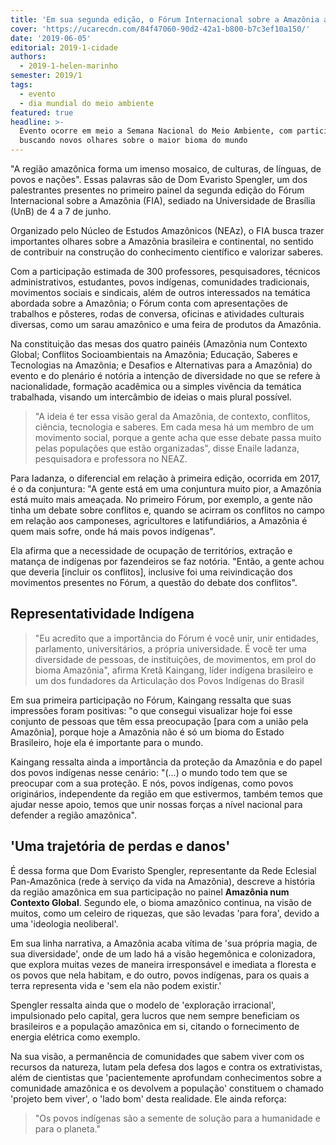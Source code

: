 ```yaml
---
title: 'Em sua segunda edição, o Fórum Internacional sobre a Amazônia acontece na UnB'
cover: 'https://ucarecdn.com/84f47060-90d2-42a1-b800-b7c3ef10a150/'
date: '2019-06-05'
editorial: 2019-1-cidade
authors:
  - 2019-1-helen-marinho
semester: 2019/1
tags:
  - evento
  - dia mundial do meio ambiente
featured: true
headline: >-
  Evento ocorre em meio a Semana Nacional do Meio Ambiente, com participantes
  buscando novos olhares sobre o maior bioma do mundo
---
```

"A região amazônica forma um imenso mosaico, de culturas, de línguas, de povos e nações". Essas palavras são de Dom Evaristo Spengler, um dos palestrantes presentes no primeiro painel da segunda edição do Fórum Internacional sobre a Amazônia (FIA), sediado na Universidade de Brasília (UnB) de 4 a 7 de junho.

Organizado pelo Núcleo de Estudos Amazônicos (NEAz), o FIA busca trazer importantes olhares sobre a Amazônia brasileira e continental, no sentido de contribuir na construção do conhecimento científico e valorizar saberes.

Com a participação estimada de 300 professores, pesquisadores, técnicos administrativos, estudantes, povos indígenas, comunidades tradicionais, movimentos sociais e sindicais, além de outros interessados na temática abordada sobre a Amazônia; o Fórum conta com apresentações de trabalhos e pôsteres, rodas de conversa, oficinas e atividades culturais diversas, como um sarau amazônico e uma feira de produtos da Amazônia.

Na constituição das mesas dos quatro painéis (Amazônia num Contexto Global; Conflitos Socioambientais na Amazônia; Educação, Saberes e Tecnologias na Amazônia; e Desafios e  Alternativas para a Amazônia) do evento e do plenário é notória a intenção de diversidade no que se refere à nacionalidade, formação acadêmica ou a simples vivência da temática trabalhada, visando um intercâmbio de ideias o mais plural possível.

> "A ideia é ter essa visão geral da Amazônia, de contexto, conflitos, ciência, tecnologia e saberes. Em cada mesa há um membro de um movimento social, porque a gente acha que esse debate passa muito pelas populações que estão organizadas", disse Enaile Iadanza, pesquisadora e professora no NEAZ.

Para Iadanza, o diferencial em relação à primeira edição, ocorrida em 2017, é o da conjuntura: "A gente está em uma conjuntura muito pior, a Amazônia está muito mais ameaçada. No primeiro Fórum, por exemplo, a gente não tinha um debate sobre conflitos e, quando se acirram os conflitos no campo em relação aos camponeses, agricultores e latifundiários, a Amazônia é quem mais sofre, onde há mais povos indígenas".

Ela afirma que a necessidade de ocupação de territórios, extração e matança de  indígenas por fazendeiros se faz notória. "Então, a gente achou que deveria \[incluir os conflitos], inclusive foi uma reivindicação dos movimentos presentes no Fórum, a questão do debate dos conflitos".

## Representatividade Indígena

> "Eu acredito que a importância do Fórum é você unir, unir entidades, parlamento, universitários, a própria universidade. É você ter uma diversidade de pessoas, de instituições, de movimentos, em prol do bioma Amazônia", afirma Kretã Kaingang, líder indígena brasileiro e um dos fundadores da Articulação dos Povos Indígenas do Brasil

Em sua primeira participação no Fórum, Kaingang ressalta que suas impressões foram positivas: "o que consegui visualizar hoje foi esse conjunto de pessoas que têm essa preocupação \[para com a união pela Amazônia], porque hoje a Amazônia não é só um bioma do Estado Brasileiro, hoje ela é importante para o mundo. 

Kaingang ressalta ainda a importância da proteção da Amazônia e do papel dos povos indígenas nesse cenário: "(...) o mundo todo tem que se preocupar com a sua proteção. E nós, povos indígenas, como povos originários, independente da região em que estivermos, também temos que ajudar nesse apoio, temos que unir nossas forças a nível nacional para defender a região amazônica".

## 'Uma trajetória de perdas e danos'

É dessa forma que Dom Evaristo Spengler, representante da Rede Eclesial Pan-Amazônica (rede à serviço da vida na Amazônia), descreve a história da região amazônica em sua participação no painel **Amazônia num Contexto Global**. Segundo ele, o bioma amazônico continua, na visão de muitos, como um celeiro de riquezas, que são levadas 'para fora', devido a uma 'ideologia neoliberal'.

Em sua linha narrativa, a Amazônia acaba vítima de 'sua própria magia, de sua diversidade', onde de um lado há a visão hegemônica e colonizadora, que explora muitas vezes de maneira irresponsável e imediata a floresta e os povos que nela habitam, e do outro, povos indígenas, para os quais a terra representa vida e 'sem ela não podem existir.'

Spengler ressalta ainda que o modelo de 'exploração irracional', impulsionado pelo capital, gera lucros que nem sempre beneficiam os brasileiros e a população amazônica em si, citando o fornecimento de energia elétrica como exemplo. 

Na sua visão, a permanência de comunidades que sabem viver com os recursos da natureza, lutam pela defesa dos lagos e contra os extrativistas, além de cientistas que 'pacientemente aprofundam conhecimentos sobre a comunidade amazônica e os devolvem a população' constituem o chamado 'projeto bem viver', o 'lado bom' desta realidade. Ele ainda reforça:

> "Os povos indígenas são a semente de solução para a humanidade e para o planeta."

